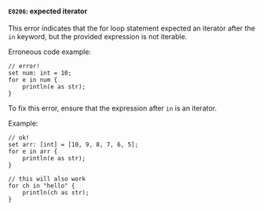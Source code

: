 #### `E0206`: expected iterator

This error indicates that the for loop statement expected an iterator after the `in` keyword, but the provided expression is not iterable.

Erroneous code example:

```
// error!
set num: int = 10;
for e in num {
    println(e as str);
}
```

To fix this error, ensure that the expression after `in` is an iterator. 

Example:

```
// ok!
set arr: [int] = [10, 9, 8, 7, 6, 5];
for e in arr {
    println(e as str);
}
```

```
// this will also work
for ch in "hello" {
    println(ch as str);
}
```
